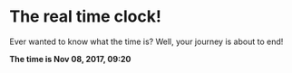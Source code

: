 # The real time clock!

Ever wanted to know what the time is? Well, your journey is about to end!

**The time is Nov 08, 2017, 09:20**